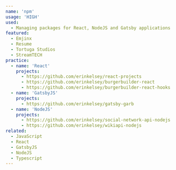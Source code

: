 ```yaml
---
name: 'npm'
usage: 'HIGH'
used:
  - Managing packages for React, NodeJS and Gatsby applications
featured:
  - Emjinx
  - Resume
  - Tortuga Studios
  - StreamTECH
practice:
  - name: 'React'
    projects:
      - https://github.com/erinkelsey/react-projects
      - https://github.com/erinkelsey/burgerbuilder-react
      - https://github.com/erinkelsey/burgerbuilder-react-hooks
  - name: 'GatsbyJS'
    projects:
      - https://github.com/erinkelsey/gatsby-garb
  - name: 'NodeJS'
    projects:
      - https://github.com/erinkelsey/social-network-api-nodejs
      - https://github.com/erinkelsey/wikiapi-nodejs
related:
  - JavaScript
  - React
  - GatsbyJS
  - NodeJS
  - Typescript
---
```

